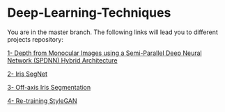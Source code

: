 # Deep-Learning-Techniques
You are in the master branch. 
The following links will lead you to different projects repository:

<a href="https://github.com/C3Imaging/Deep-Learning-Techniques/tree/Depth-from-Mono-Camera">1- Depth from Monocular Images using a Semi-Parallel Deep Neural Network (SPDNN) Hybrid Architecture</a>


<a href="https://github.com/C3Imaging/Deep-Learning-Techniques/tree/Iris_SegNet">2- Iris SegNet</a>


<a href="https://github.com/C3Imaging/Deep-Learning-Techniques/tree/Off_axis_Iris">3- Off-axis Iris Segmentation</a>

<a href="https://github.com/C3Imaging/Deep-Learning-Techniques/tree/Re-training-StyleGAN">4- Re-training StyleGAN</a>
